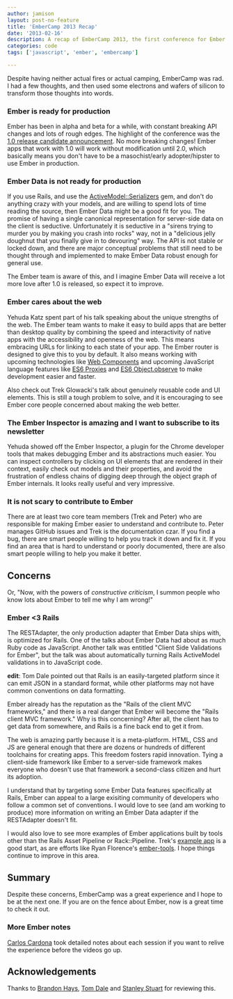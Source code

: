 ```yaml
---
author: jamison
layout: post-no-feature
title: 'EmberCamp 2013 Recap'
date: '2013-02-16'
description: A recap of EmberCamp 2013, the first conference for Ember.js.
categories: code
tags: ['javascript', 'ember', 'embercamp']

---
```


Despite having neither actual fires or actual camping, EmberCamp was rad. I
had a few thoughts, and then used some electrons and wafers of silicon to
transform those thoughts into words.

### Ember is ready for production
Ember has been in alpha and beta for a while, with constant breaking API
changes and lots of rough edges. The highlight of the conference was the
[1.0 release candidate announcement](http://emberjs.com/blog/2013/02/15/ember-1-0-rc/).
No more breaking changes! Ember apps that work with 1.0 will work without
modification until 2.0, which basically means you don't have to be a
masochist/early adopter/hipster to use Ember in production.

### Ember Data is not ready for production
If you use Rails, and use the [ActiveModel::Serializers](https://github.com/rails-api/active_model_serializers)
gem, and don't do anything crazy with your models, and are willing to spend
lots of time reading the source, then Ember Data might be a good fit for you.
The promise of having a single canonical representation for server-side data on
the client is seductive. Unfortunately it is seductive in a "sirens trying to
murder you by making you crash into rocks" way, not in a "delicious jelly
doughnut that you finally give in to devouring" way. The API is not stable or
locked down, and there are major conceptual problems that still need to be
thought through and implemented to make Ember Data robust enough for general
use.

The Ember team is aware of this, and I imagine Ember Data will receive a lot
more love after 1.0 is released, so expect it to improve.

### Ember cares about the web
Yehuda Katz spent part of his talk speaking about the unique strengths of the
web. The Ember team wants to make it easy to build apps that are better than
desktop quality by combining the speed and interactivity of native apps with the
accessibility and openness of the web. This means embracing URLs for linking to
each state of your app. The Ember router is designed to give this to you by
default. It also means working with upcoming technologies like
[Web Components](https://dvcs.w3.org/hg/webcomponents/raw-file/tip/explainer/index.html)
and upcoming JavaScript language features like
[ES6 Proxies](http://wiki.ecmascript.org/doku.php?id=harmony:proxies) and
[ES6 Object.observe](http://wiki.ecmascript.org/doku.php?id=harmony:observe) to
make development easier and faster.

Also check out Trek Glowacki's talk about genuinely reusable code
and UI elements. This is still a tough problem to solve, and it is encouraging
to see Ember core people concerned about making the web better.

### The Ember Inspector is amazing and I want to subscribe to its newsletter
Yehuda showed off the Ember Inspector, a plugin for the Chrome developer tools
that makes debugging Ember and its abstractions much easier. You can inspect
controllers by clicking on UI elements that are rendered in their context,
easily check out models and their properties, and avoid the frustration of
endless chains of digging deep through the object graph of Ember internals. It
looks really useful and very impressive.

### It is not scary to contribute to Ember
There are at least two core team members (Trek and Peter) who are responsible
for making Ember easier to understand and contribute to. Peter manages GitHub
issues and Trek is the documentation czar. If you find a bug, there are smart
people willing to help you track it down and fix it. If you find an area that
is hard to understand or poorly documented, there are also smart people willing
to help you make it better.

## Concerns
Or, "Now, with the powers of *constructive criticism*, I summon people who know
lots about Ember to tell me why I am wrong!"

### Ember <3 Rails
The RESTAdapter, the only production adapter that Ember Data ships with, is
optimized for Rails. One of the talks about Ember Data had about as much Ruby
code as JavaScript. Another talk was entitled "Client Side Validations for
Ember", but the talk was about automatically turning Rails ActiveModel
validations in to JavaScript code.

__edit__: Tom Dale pointed out that Rails is an easily-targeted platform since
it can emit JSON in a standard format, while other platforms may not have common
conventions on data formatting.

Ember already has the reputation as the "Rails of the client MVC frameworks,"
and there is a real danger that Ember will become the "Rails client MVC
framework." Why is this concerning? After all, the client has to get data from
somewhere, and Rails is a fine back end to get it from.

The web is amazing partly because it is a meta-platform. HTML, CSS and JS are
general enough that there are dozens or hundreds of different toolchains for
creating apps. This freedom fosters rapid innovation. Tying a client-side
framework like Ember to a server-side framework makes everyone who doesn't use
that framework a second-class citizen and hurt its adoption.

I understand that by targeting some Ember Data features specifically at Rails,
Ember can appeal to a large exisiting community of developers who follow
a common set of conventions. I would love to see (and am working to produce)
more information on writing an Ember Data adapter if the RESTAdapter doesn't
fit.

I would also love to see more examples of Ember applications built by tools
other than the Rails Asset Pipeline or Rack::Pipeline. Trek's
[example app](https://github.com/trek/ember-todos-with-build-tools-tests-and-other-modern-conveniences/)
is a good start, as are efforts like Ryan Florence's [ember-tools](https://github.com/rpflorence/ember-tools).
I hope things continue to improve in this area.

## Summary
Despite these concerns, EmberCamp was a great experience and I hope to be at the
next one. If you are on the fence about Ember, now is a great time to check it
out.

### More Ember notes

[Carlos Cardona](http://twitter.com/cgcardona) took detailed notes about each
session if you want to relive the experience before the videos go up.

## Acknowledgements

Thanks to [Brandon Hays](http://twitter.com/tehviking),
[Tom Dale](http://twitter.com/tomdale) and [Stanley Stuart](http://twitter.com/fivetanley)
for reviewing this.
